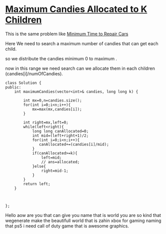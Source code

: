 # [Maximum Candies Allocated to K Children](https://leetcode.com/problems/maximum-candies-allocated-to-k-children/description/?envType=daily-question&envId=2025-03-14)

This is the same problem like [Minimum Time to Repair Cars](https://leetcode.com/problems/minimum-time-to-repair-cars/description/?envType=daily-question&envId=2025-03-16)

Here We need to search a maximum number of candies that can get each child.

so we distribute the candies minimum 0 to maximum .

now in this range we need search can we allocate them in each children (candies[i]/numOfCandies).

```
class Solution {
public:
    int maximumCandies(vector<int>& candies, long long k) {

        int mx=0,n=candies.size();
        for(int i=0;i<n;i++){
            mx=max(mx,candies[i]);
        }

        int right=mx,left=0;
        while(left<right){
            long long canAllocated=0;
            int mid=(left+right+1)/2;
            for(int i=0;i<n;i++){
               canAllocated+=(candies[i]/mid);
            }
            if(canAllocated>=k){
                left=mid;
                // ans=allocated;
            }else{
                right=mid-1;
            }
        }
        return left;
    }



};
```

Hello aow are you that can give you name that is world you are so kind that wegenerate make the beautifull world that is zahin xbox for gaming naming that ps5 i need call of duty game that is awesome graphics.

